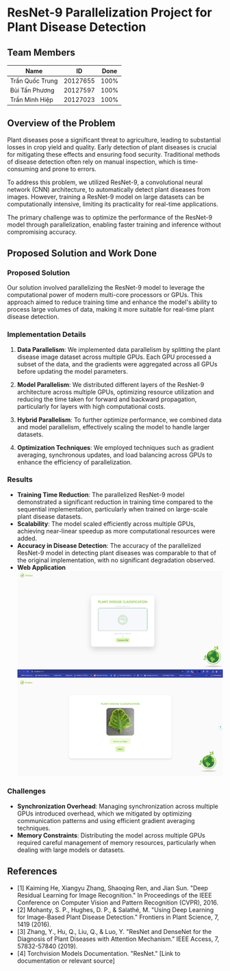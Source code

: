 # ResNet-9 Parallelization Project for Plant Disease Detection

## Team Members

| Name | ID | Done |
|---|---|---|
| Trần Quốc Trung | 20127655 | 100% | 
| Bùi Tấn Phương | 20127597 |100% | 
| Trần Minh Hiệp | 20127023 | 100% | 

## Overview of the Problem

Plant diseases pose a significant threat to agriculture, leading to substantial losses in crop yield and quality. Early detection of plant diseases is crucial for mitigating these effects and ensuring food security. Traditional methods of disease detection often rely on manual inspection, which is time-consuming and prone to errors.

To address this problem, we utilized ResNet-9, a convolutional neural network (CNN) architecture, to automatically detect plant diseases from images. However, training a ResNet-9 model on large datasets can be computationally intensive, limiting its practicality for real-time applications.

The primary challenge was to optimize the performance of the ResNet-9 model through parallelization, enabling faster training and inference without compromising accuracy.

## Proposed Solution and Work Done

### Proposed Solution

Our solution involved parallelizing the ResNet-9 model to leverage the computational power of modern multi-core processors or GPUs. This approach aimed to reduce training time and enhance the model's ability to process large volumes of data, making it more suitable for real-time plant disease detection.

### Implementation Details

1. **Data Parallelism**: We implemented data parallelism by splitting the plant disease image dataset across multiple GPUs. Each GPU processed a subset of the data, and the gradients were aggregated across all GPUs before updating the model parameters.

2. **Model Parallelism**: We distributed different layers of the ResNet-9 architecture across multiple GPUs, optimizing resource utilization and reducing the time taken for forward and backward propagation, particularly for layers with high computational costs.

3. **Hybrid Parallelism**: To further optimize performance, we combined data and model parallelism, effectively scaling the model to handle larger datasets.

4. **Optimization Techniques**: We employed techniques such as gradient averaging, synchronous updates, and load balancing across GPUs to enhance the efficiency of parallelization.

### Results

- **Training Time Reduction**: The parallelized ResNet-9 model demonstrated a significant reduction in training time compared to the sequential implementation, particularly when trained on large-scale plant disease datasets.
- **Scalability**: The model scaled efficiently across multiple GPUs, achieving near-linear speedup as more computational resources were added.
- **Accuracy in Disease Detection**: The accuracy of the parallelized ResNet-9 model in detecting plant diseases was comparable to that of the original implementation, with no significant degradation observed.
- **Web Application**
![](/frontend/form.png)
![](/frontend/result.png)
### Challenges

- **Synchronization Overhead**: Managing synchronization across multiple GPUs introduced overhead, which we mitigated by optimizing communication patterns and using efficient gradient averaging techniques.
- **Memory Constraints**: Distributing the model across multiple GPUs required careful management of memory resources, particularly when dealing with large models or datasets.

## References

- [1] Kaiming He, Xiangyu Zhang, Shaoqing Ren, and Jian Sun. "Deep Residual Learning for Image Recognition." In Proceedings of the IEEE Conference on Computer Vision and Pattern Recognition (CVPR), 2016.
- [2] Mohanty, S. P., Hughes, D. P., & Salathé, M. "Using Deep Learning for Image-Based Plant Disease Detection." Frontiers in Plant Science, 7, 1419 (2016).
- [3] Zhang, Y., Hu, Q., Liu, Q., & Luo, Y. "ResNet and DenseNet for the Diagnosis of Plant Diseases with Attention Mechanism." IEEE Access, 7, 57832-57840 (2019).
- [4] Torchvision Models Documentation. "ResNet." [Link to documentation or relevant source]
